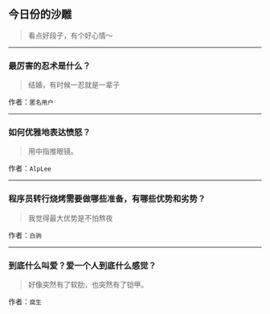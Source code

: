 ## 今日份的沙雕

> 看点好段子，有个好心情～


 
---

### 最厉害的忍术是什么？

> 结婚，有时候一忍就是一辈子


作者：`匿名用户`

---

### 如何优雅地表达愤怒？

> 用中指推眼镜。


作者：`AlpLee`

---

### 程序员转行烧烤需要做哪些准备，有哪些优势和劣势？

> 我觉得最大优势是不怕熬夜


作者：`白驹`

---

### 到底什么叫爱？爱一个人到底什么感觉？

> 好像突然有了软肋，也突然有了铠甲。


作者：`腐生`
